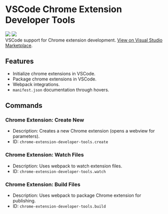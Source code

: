 # VSCode Chrome Extension Developer Tools

![](https://img.shields.io/visual-studio-marketplace/d/aaravb.chrome-extension-developer-tools) ![](https://img.shields.io/visual-studio-marketplace/i/aaravb.chrome-extension-developer-tools) \
VSCode support for Chrome extension development.
[View on Visual Studio Marketplace](https://marketplace.visualstudio.com/items?itemName=aaravb.chrome-extension-developer-tools).

## Features

* Initialize chrome extensions in VSCode.
* Package chrome extensions in VSCode.
* Webpack integrations.
* `manifest.json` documentation through hovers.

## Commands

### Chrome Extension: Create New

* Description: Creates a new Chrome extension (opens a webview for parameters).
* ID: `chrome-extension-developer-tools.create`

### Chrome Extension: Watch Files

* Description: Uses webpack to watch extension files.
* ID: `chrome-extension-developer-tools.watch`

### Chrome Extension: Build Files

* Description: Uses webpack to package Chrome extension for publishing.
* ID: `chrome-extension-developer-tools.build`
